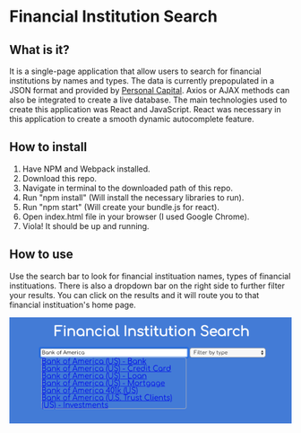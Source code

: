# Financial Institution Search

## What is it?
It is a single-page application that allow users to search for financial institutions by names and types. The data is currently prepopulated in a JSON format and provided by [Personal Capital](https://www.personalcapital.com/). Axios or AJAX methods can also be integrated to create a live database. The main technologies used to create this application was React and JavaScript. React was necessary in this application to create a smooth dynamic autocomplete feature.

## How to install
1. Have NPM and Webpack installed.
2. Download this repo.
3. Navigate in terminal to the downloaded path of this repo.
4. Run "npm install" (Will install the necessary libraries to run).
5. Run "npm start" (Will create your bundle.js for react).
6. Open index.html file in your browser (I used Google Chrome).
7. Viola! It should be up and running.

## How to use
Use the search bar to look for financial instituation names, types of financial instituations. There is also a dropdown bar on the right side to further filter your results. You can click on the results and it will route you to that financial instituation's home page. 

![Home page view ](https://github.com/Nenry/Financial_Institution_Search/blob/master/financial_instituition_search.png?raw=true)



